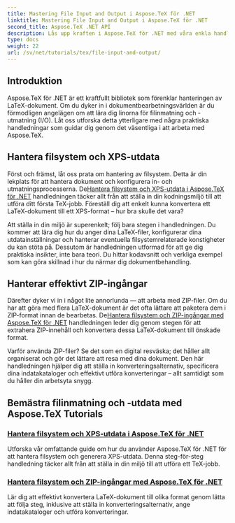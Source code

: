 ```yaml
---
title: Mastering File Input and Output i Aspose.TeX för .NET
linktitle: Mastering File Input and Output i Aspose.TeX för .NET
second_title: Aspose.TeX .NET API
description: Lås upp kraften i Aspose.TeX för .NET med våra enkla handledningar om filinmatning/utmatning och XPS-generering för sömlös dokumentbearbetning.
type: docs
weight: 22
url: /sv/net/tutorials/tex/file-input-and-output/
---
```

## Introduktion

Aspose.TeX för .NET är ett kraftfullt bibliotek som förenklar hanteringen av LaTeX-dokument. Om du dyker in i dokumentbearbetningsvärlden är du förmodligen angelägen om att lära dig linorna för filinmatning och -utmatning (I/O). Låt oss utforska detta ytterligare med några praktiska handledningar som guidar dig genom det väsentliga i att arbeta med Aspose.TeX.

## Hantera filsystem och XPS-utdata

Först och främst, låt oss prata om hantering av filsystem. Detta är din lekplats för att hantera dokument och konfigurera in- och utmatningsprocesserna. De[Hantera filsystem och XPS-utdata i Aspose.TeX för .NET](./handle-filesystem-and-xps-output/) handledningen täcker allt från att ställa in din kodningsmiljö till att utföra ditt första TeX-jobb. Föreställ dig att enkelt kunna konvertera ett LaTeX-dokument till ett XPS-format – hur bra skulle det vara? 

Att ställa in din miljö är superenkelt; följ bara stegen i handledningen. Du kommer att lära dig hur du anger dina LaTeX-filer, konfigurerar dina utdatainställningar och hanterar eventuella filsystemrelaterade konstigheter du kan stöta på. Dessutom är handledningen utformad för att ge dig praktiska insikter, inte bara teori. Du hittar kodavsnitt och verkliga exempel som kan göra skillnad i hur du närmar dig dokumentbehandling.

## Hanterar effektivt ZIP-ingångar

Därefter dyker vi in i något lite annorlunda — att arbeta med ZIP-filer. Om du har att göra med flera LaTeX-dokument är det ofta lättare att paketera dem i ZIP-format innan de bearbetas. De[Hantera filsystem och ZIP-ingångar med Aspose.TeX för .NET](./handle-filesystem-and-zip-inputs/) handledningen leder dig genom stegen för att extrahera ZIP-innehåll och konvertera dessa LaTeX-dokument till önskade format.

Varför använda ZIP-filer? Se det som en digital resväska; det håller allt organiserat och gör det lättare att resa med dina dokument. Den här handledningen hjälper dig att ställa in konverteringsalternativ, specificera dina indatakataloger och effektivt utföra konverteringar – allt samtidigt som du håller din arbetsyta snygg. 

## Bemästra filinmatning och -utdata med Aspose.TeX Tutorials
### [Hantera filsystem och XPS-utdata i Aspose.TeX för .NET](./handle-filesystem-and-xps-output/)
Utforska vår omfattande guide om hur du använder Aspose.TeX för .NET för att hantera filsystem och generera XPS-utdata. Denna steg-för-steg handledning täcker allt från att ställa in din miljö till att utföra ett TeX-jobb.
### [Hantera filsystem och ZIP-ingångar med Aspose.TeX för .NET](./handle-filesystem-and-zip-inputs/)
Lär dig att effektivt konvertera LaTeX-dokument till olika format genom lätta att följa steg, inklusive att ställa in konverteringsalternativ, ange indatakataloger och utföra konverteringar.